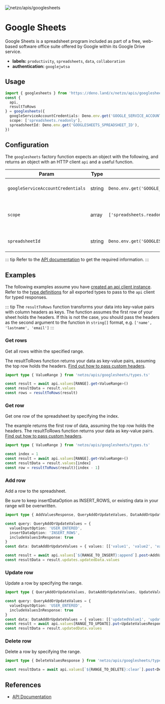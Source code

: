 
<img src="https://raw.githubusercontent.com/netzo/netzo/main/assets/apis/googlesheets.svg" alt="netzo/apis/googlesheets" class="mb-5 w-75px">

# Google Sheets

Google Sheets is a spreadsheet program included as part of a free, web-based software office suite offered by Google within its Google Drive service.

- **labels:** `productivity`, `spreadsheets`, `data`, `collaboration`
- **authentication:** `googlejwtsa`

## Usage

```ts
import { googlesheets } from 'https://deno.land/x/netzo/apis/googlesheets/mod.ts'
const {
  api,
  resultToRows
} = googlesheets({
  googleServiceAccountCredentials: Deno.env.get('GOOGLE_SERVICE_ACCOUNT_CREDENTIALS'),
  scope: ['spreadsheets.readonly'],
  spreadsheetId: Deno.env.get('GOOGLESHEETS_SPREADSHEET_ID'),
})
```

## Configuration

The `googlesheets` factory function expects an object with the following, and returns an object with an HTTP client `api` and a useful function.

| Param                             | Type   | Default                                              | Description                                           |
|-----------------------------------|--------|------------------------------------------------------|-------------------------------------------------------|
| `googleServiceAccountCredentials` | string | `Deno.env.get('GOOGLE_SERVICE_ACCOUNT_CREDENTIALS')` | credentials to use for authentication                 |
| `scope`                           | array  | `['spreadsheets.readonly']`                          | the permissions granted to interact with the resource |
| `spreadsheetId`                   | string | `Deno.env.get('GOOGLESHEETS_SPREADSHEET_ID')`        | the spreadsheet id                                    |

::: tip Refer to the [API documentation](https://developers.google.com/sheets/api/guides/concepts) to get the required information.
:::

## Examples

The following examples assume you have [created an api client instance](#usage). Refer to the [type definitions](https://deno.land/x/netzo/apis/googlesheets/types.ts) for all exported types to pass to the `api` client for typed responses.


<a id='function-tip'></a>
::: tip The `resultToRows` function transforms your data into key-value pairs with column headers as keys. The function assumes the first row of your sheet holds the headers. If this is not the case, you should pass the headers as the second argument to the function in `string[]` format, e.g. `['name', 'lastname', 'email']`
:::

### Get rows

Get all rows within the specified range.

The resultToRows function returns your data as key-value pairs, assuming the top row holds the headers. [Find out how to pass custom headers](#function-tip).

```ts
import type { ValueRange } from 'netzo/apis/googlesheets/types.ts'

const result = await api.values[RANGE].get<ValueRange>()
const resultData = result.values
const rows = resultToRows(result)
```

### Get row

Get one row of the spreadsheet by specifying the index.

The example returns the first row of data, assuming the top row holds the headers. The resultToRows function  returns your data as key-value pairs. [Find out how to pass custom headers](#function-tip).

```ts
import type { ValueRange } from 'netzo/apis/googlesheets/types.ts'

const index = 1
const result = await api.values[RANGE].get<ValueRange>()
const resultData = result.values[index]
const row = resultToRows(result)[index - 1]
```

### Add row

Add a row to the spreadsheet.

Be sure to keep insertDataOption as INSERT_ROWS, or existing data in your range will be overwritten.

```ts
import type { AddValuesResponse, QueryAddOrUpdateValues, DataAddOrUpdateValues } from 'netzo/apis/googlesheets/types.ts'

const query: QueryAddOrUpdateValues = {
  valueInputOption: 'USER_ENTERED',
  insertDataOption: 'INSERT_ROWS',
  includeValuesInResponse: true
}
const data: DataAddOrUpdateValues = { values: [['value1', 'value2', 'value3']] }

const result = await api.values[`${RANGE_TO_INSERT}:append`].post<AddValuesResponse>(data, query)
const resultData = result.updates.updatedData.values
```

### Update row

Update a row by specifying the range.

```ts
import type { QueryAddOrUpdateValues, DataAddOrUpdateValues, UpdateValuesResponse } from 'netzo/apis/googlesheets/types.ts'

const query: QueryAddOrUpdateValues = {
  valueInputOption: 'USER_ENTERED',
  includeValuesInResponse: true
}
const data: DataAddOrUpdateValues = { values: [['updatedValue1', 'updatedValue2', 'updatedValue3']] }
const result = await api.values[RANGE_TO_UPDATE].put<UpdateValuesResponse>(data, query)
const resultData = result.updatedData.values
```

### Delete row

Delete a row by specifying the range.

```ts
import type { DeleteValuesResponse } from 'netzo/apis/googlesheets/types.ts'

const resultData = await api.values[`${RANGE_TO_DELETE}:clear`].post<DeleteValuesResponse>()
 ```

## References

- [API Documentation](https://developers.google.com/sheets/api/guides/concepts)
